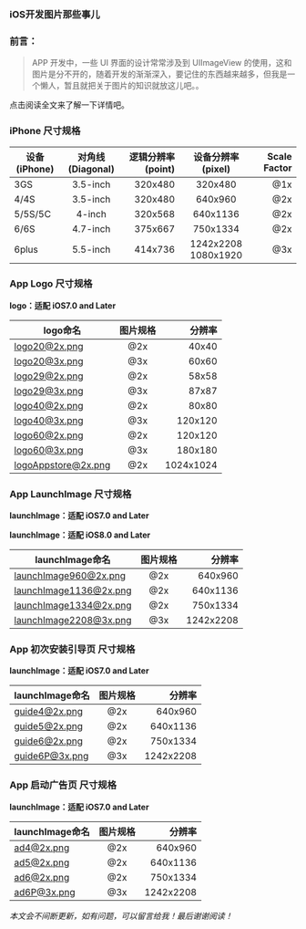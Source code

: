 ### iOS开发图片那些事儿

### 前言：

> APP 开发中，一些 UI 界面的设计常常涉及到 UIImageView 的使用，这和图片是分不开的，随着开发的渐渐深入，要记住的东西越来越多，但我是一个懒人，暂且就把关于图片的知识就放这儿吧。。

  点击阅读全文来了解一下详情吧。

<!-- more -->

### iPhone 尺寸规格

| 设备(iPhone) | 对角线(Diagonal) | 逻辑分辨率(point)| 设备分辨率(pixel) | Scale Factor|
| -----  |:--------:| -------:|:--------:| ---:|
| 3GS    | 3.5-inch | 320x480 |320x480   | @1x |
| 4/4S   | 3.5-inch | 320x480 |640x960   | @2x |
| 5/5S/5C| 4-inch   | 320x568 |640x1136  | @2x |
| 6/6S   | 4.7-inch | 375x667 |750x1334  | @2x |
| 6plus  | 5.5-inch | 414x736 |1242x2208 1080x1920 | @3x |


### App Logo 尺寸规格

**logo：适配 iOS7.0 and Later**

|   logo命名 | 图片规格  | 分辨率    | 
| -----     |:--------:| -------: |
| logo20@2x.png | @2x      | 40x40    |
| logo20@3x.png | @3x      | 60x60    |
| logo29@2x.png | @2x      | 58x58    |
| logo29@3x.png | @3x      | 87x87    |
| logo40@2x.png | @2x      | 80x80    |
| logo40@3x.png | @3x      | 120x120  |
| logo60@2x.png | @2x      | 120x120  |
| logo60@3x.png | @3x      | 180x180  |
| logoAppstore@2x.png | @2x      | 1024x1024  |

### App LaunchImage 尺寸规格

**launchImage：适配 iOS7.0 and Later**

**launchImage：适配 iOS8.0 and Later**


|   launchImage命名   | 图片规格    | 分辨率      | 
| --------------     |:--------:| ----------: |
| launchImage960@2x.png  | @2x      | 640x960     |
| launchImage1136@2x.png | @2x      | 640x1136    |
| launchImage1334@2x.png | @2x      | 750x1334    |
| launchImage2208@3x.png | @3x      | 1242x2208   |

### App 初次安装引导页 尺寸规格

**launchImage：适配 iOS7.0 and Later**

|   launchImage命名   | 图片规格    | 分辨率      | 
| --------------     |:--------:| ----------: |
| guide4@2x.png  | @2x      | 640x960     |
| guide5@2x.png  | @2x      | 640x1136    |
| guide6@2x.png  | @2x      | 750x1334    |
| guide6P@3x.png | @3x      | 1242x2208   |


### App 启动广告页 尺寸规格

**launchImage：适配 iOS7.0 and Later**

|   launchImage命名   | 图片规格    | 分辨率      | 
| --------------     |:--------:| ----------: |
| ad4@2x.png  | @2x      | 640x960     |
| ad5@2x.png  | @2x      | 640x1136    |
| ad6@2x.png  | @2x      | 750x1334    |
| ad6P@3x.png | @3x      | 1242x2208   |


*本文会不间断更新，如有问题，可以留言给我！最后谢谢阅读！*

